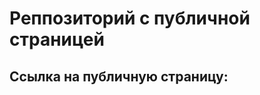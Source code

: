 # Реппозиторий с публичной страницей
## Ссылка на публичную страницу:
<!--ссылка на публичную страницу->
